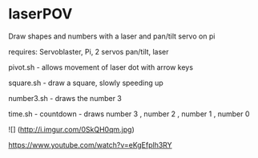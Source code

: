 # laserPOV
Draw shapes and numbers with a laser and pan/tilt servo on pi

requires: Servoblaster, Pi, 2 servos pan/tilt, laser

pivot.sh - allows movement of laser dot with arrow keys

square.sh - draw a square, slowly speeding up

number3.sh - draws the number 3

time.sh - countdown - draws number 3 , number 2 , number 1 , number 0

![] (http://i.imgur.com/0SkQH0qm.jpg)

https://www.youtube.com/watch?v=eKgEfplh3RY
